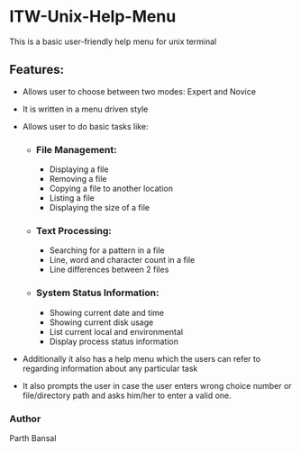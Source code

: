 # ITW-Unix-Help-Menu
This is a basic user-friendly help menu for unix terminal

## Features:
* Allows user to choose between two modes: Expert and Novice
* It is written in a menu driven style
* Allows user to do basic tasks like:

    * ### File Management:
        * Displaying a file
        * Removing a file
        * Copying a file to another location
        * Listing a file 
        * Displaying the size of a file

    * ### Text Processing:
        * Searching for a pattern in a file
        * Line, word and character count in a file 
        * Line differences between 2 files

    * ### System Status Information:
        * Showing current date and time
        * Showing current disk usage
        * List current local and environmental
        * Display process status information

* Additionally it also has a help menu which the users can refer to regarding information about any particular task
* It also prompts the user in case the user enters wrong choice number or file/directory path and asks him/her to enter a valid one.


### Author
Parth Bansal